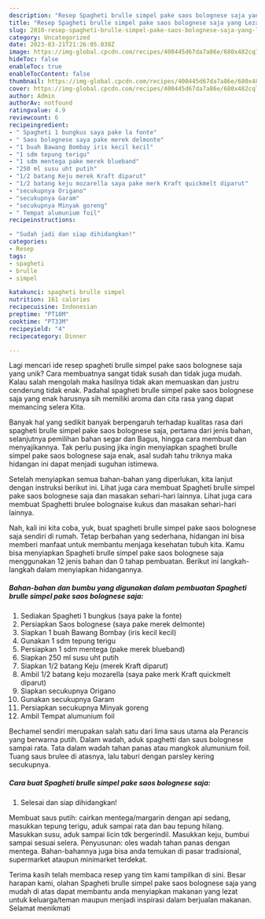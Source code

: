 ```yaml
---
description: "Resep Spagheti brulle simpel pake saos bolognese saja yang Lezat"
title: "Resep Spagheti brulle simpel pake saos bolognese saja yang Lezat"
slug: 2010-resep-spagheti-brulle-simpel-pake-saos-bolognese-saja-yang-lezat
category: Uncategorized
date: 2023-03-21T21:26:05.038Z
image: https://img-global.cpcdn.com/recipes/400445d67da7a86e/680x482cq70/spagheti-brulle-simpel-pake-saos-bolognese-saja-foto-resep-utama.jpg
hideToc: false
enableToc: true
enableTocContent: false
thumbnail: https://img-global.cpcdn.com/recipes/400445d67da7a86e/680x482cq70/spagheti-brulle-simpel-pake-saos-bolognese-saja-foto-resep-utama.jpg
cover: https://img-global.cpcdn.com/recipes/400445d67da7a86e/680x482cq70/spagheti-brulle-simpel-pake-saos-bolognese-saja-foto-resep-utama.jpg
author: Admin
authorAv: notfound
ratingvalue: 4.9
reviewcount: 6
recipeingredient:
- " Spagheti 1 bungkus saya pake la fonte"
- " Saos bolognese saya pake merek delmonte"
- "1 buah Bawang Bombay iris kecil kecil"
- "1 sdm tepung terigu"
- "1 sdm mentega pake merek blueband"
- "250 ml susu uht putih"
- "1/2 batang Keju merek Kraft diparut"
- "1/2 batang keju mozarella saya pake merk Kraft quickmelt diparut"
- "secukupnya Origano"
- "secukupnya Garam"
- "secukupnya Minyak goreng"
- " Tempat alumunium foil"
recipeinstructions:

- "Sudah jadi dan siap dihidangkan!"
categories:
- Resep
tags:
- spagheti
- brulle
- simpel

katakunci: spagheti brulle simpel 
nutrition: 161 calories
recipecuisine: Indonesian
preptime: "PT18M"
cooktime: "PT33M"
recipeyield: "4"
recipecategory: Dinner

---
```





Lagi mencari ide resep spagheti brulle simpel pake saos bolognese saja yang unik? Cara membuatnya sangat tidak susah dan tidak juga mudah. Kalau salah mengolah maka hasilnya tidak akan memuaskan dan justru cenderung tidak enak. Padahal spagheti brulle simpel pake saos bolognese saja yang enak harusnya sih memiliki aroma dan cita rasa yang dapat memancing selera Kita.





Banyak hal yang sedikit banyak berpengaruh terhadap kualitas rasa dari spagheti brulle simpel pake saos bolognese saja, pertama dari jenis bahan, selanjutnya pemilihan bahan segar dan Bagus, hingga cara membuat dan menyajikannya. Tak perlu pusing jika ingin menyiapkan spagheti brulle simpel pake saos bolognese saja enak,      asal sudah tahu triknya maka hidangan ini dapat menjadi suguhan istimewa.














Setelah menyiapkan semua bahan-bahan yang diperlukan, kita lanjut dengan instruksi berikut ini. Lihat juga cara membuat Spagheti brulle simpel pake saos bolognese saja dan masakan sehari-hari lainnya. Lihat juga cara membuat Spaghetti brulee bolognaise kukus dan masakan sehari-hari lainnya.






Nah, kali ini kita coba, yuk, buat spagheti brulle simpel pake saos bolognese saja sendiri di rumah. Tetap berbahan yang sederhana, hidangan ini bisa memberi manfaat untuk membantu menjaga kesehatan tubuh kita. Kamu bisa menyiapkan Spagheti brulle simpel pake saos bolognese saja menggunakan 12 jenis bahan dan 0 tahap pembuatan. Berikut ini langkah-langkah dalam menyiapkan hidangannya.

<!--inarticleads1-->

##### Bahan-bahan dan bumbu yang digunakan dalam pembuatan Spagheti brulle simpel pake saos bolognese saja:

1. Sediakan  Spagheti 1 bungkus (saya pake la fonte)
1. Persiapkan  Saos bolognese (saya pake merek delmonte)
1. Siapkan 1 buah Bawang Bombay (iris kecil kecil)
1. Gunakan 1 sdm tepung terigu
1. Persiapkan 1 sdm mentega (pake merek blueband)
1. Siapkan 250 ml susu uht putih
1. Siapkan 1/2 batang Keju (merek Kraft diparut)
1. Ambil 1/2 batang keju mozarella (saya pake merk Kraft quickmelt diparut)
1. Siapkan secukupnya Origano
1. Gunakan secukupnya Garam
1. Persiapkan secukupnya Minyak goreng
1. Ambil  Tempat alumunium foil


Bechamel sendiri merupakan salah satu dari lima saus utama ala Perancis yang berwarna putih. Dalam wadah, aduk spaghetti dan saus bolognese sampai rata. Tata dalam wadah tahan panas atau mangkok alumunium foil. Tuang saus brulee di atasnya, lalu taburi dengan parsley kering secukupnya. 

<!--inarticleads2-->

##### Cara buat Spagheti brulle simpel pake saos bolognese saja:


1. Selesai dan siap dihidangkan!

Membuat saus putih: cairkan mentega/margarin dengan api sedang, masukkan tepung terigu, aduk sampai rata dan bau tepung hilang. Masukkan susu, aduk sampai licin tdk bergerindil. Masukkan keju, bumbui sampai sesuai selera. Penyusunan: oles wadah tahan panas dengan mentega. Bahan-bahannya juga bisa anda temukan di pasar tradisional, supermarket ataupun minimarket terdekat. 

Terima kasih telah membaca resep yang tim kami tampilkan di sini. Besar harapan kami, olahan Spagheti brulle simpel pake saos bolognese saja yang mudah di atas dapat membantu anda menyiapkan makanan yang lezat untuk keluarga/teman maupun menjadi inspirasi dalam berjualan makanan. Selamat menikmati
